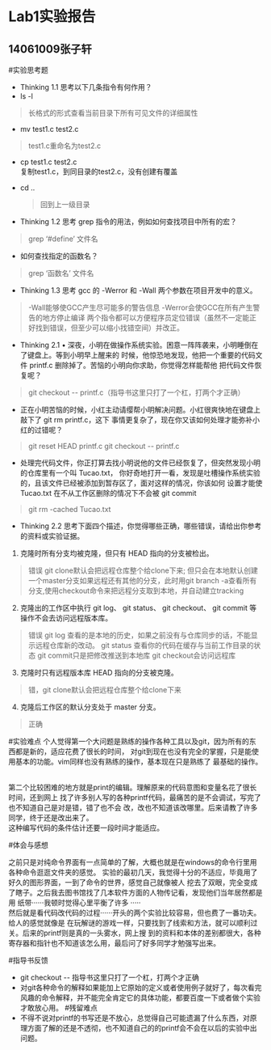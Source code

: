 Lab1实验报告
======
14061009张子轩
--------------


#实验思考题
* Thinking 1.1 思考以下几条指令有何作用？
* ls -l                 
>长格式的形式查看当前目录下所有可见文件的详细属性               
* mv test1.c test2.c      
>test1.c重命名为test2.c 
* cp test1.c test2.c     
复制test1.c，到同目录的test2.c，没有创建有覆盖
* cd ..             
  >回到上一级目录

* Thinking 1.2 思考 grep 指令的用法，例如如何查找项目中所有的宏？
>grep ‘#define’ 文件名
* 如何查找指定的函数名？
>grep  ‘函数名’ 文件名

* Thinking 1.3 思考 gcc 的 -Werror 和 -Wall 两个参数在项目开发中的意义。
>-Wall能够使GCC产生尽可能多的警告信息
>-Werror会使GCC在所有产生警告的地方停止编译
>两个指令都可以方便程序员定位错误（虽然不一定能正好找到错误，但至少可以缩小找错空间）并改正。

* Thinking 2.1 • 深夜，小明在做操作系统实验。困意一阵阵袭来，小明睡倒在了键盘上。等到小明早上醒来的
时候，他惊恐地发现，他把一个重要的代码文件 printf.c 删除掉了。苦恼的小明向你求助，你觉得怎样能帮他
把代码文件恢复呢？
>git checkout -- printf.c（指导书这里只打了一个杠，打两个才正确）

* 正在小明苦恼的时候，小红主动请缨帮小明解决问题。小红很爽快地在键盘上敲下了 git rm printf.c，这下
事情更复杂了，现在你又该如何处理才能弥补小红的过错呢？
>git reset HEAD printf.c
>git checkout -- printf.c

* 处理完代码文件，你正打算去找小明说他的文件已经恢复了，但突然发现小明的仓库里有一个叫 Tucao.txt，
你好奇地打开一看，发现是吐槽操作系统实验的，且该文件已经被添加到暂存区了，面对这样的情况，你该如何
设置才能使 Tucao.txt 在不从工作区删除的情况下不会被 git commit
>git rm -cached Tucao.txt

* Thinking 2.2 思考下面四个描述，你觉得哪些正确，哪些错误，请给出你参考的资料或实验证据。
1. 克隆时所有分支均被克隆，但只有 HEAD 指向的分支被检出。
>错误
>git clone默认会把远程仓库整个给clone下来; 但只会在本地默认创建一个master分支如果远程还有其他的分支，此时用git branch -a查看所有分支,使用checkout命令来把远程分支取到本地，并自动建立tracking

2. 克隆出的工作区中执行 git log、 git status、 git checkout、 git commit 等操作不会去访问远程版本库。
>错误
>git log 查看的是本地的历史，如果之前没有与仓库同步的话，不能显示远程仓库新的改动。
>git status 查看你的代码在缓存与当前工作目录的状态
>git commit只是把修改推送到本地库
>git checkout会访问远程库



3. 克隆时只有远程版本库 HEAD 指向的分支被克隆。
>错，git clone默认会把远程仓库整个给clone下来
4. 克隆后工作区的默认分支处于 master 分支。
>正确




#实验难点
个人觉得第一个大问题是熟练的操作各种工具以及git，因为所有的东西都是新的，适应花费了很长的时间，
对git到现在也没有完全的掌握，只是能使用基本的功能。vim同样也没有熟练的操作，基本现在只是熟练了
最基础的操作。

<br>第二个比较困难的地方就是print的编辑。理解原来的代码意图和变量名花了很长时间，还到网上
找了许多别人写的各种printf代码，最痛苦的是不会调试，写完了也不知道自己是对是错，错了也不会
改，改也不知道该改哪里。后来请教了许多同学，终于还是改出来了。
<br>这种编写代码的条件估计还要一段时间才能适应。

#体会与感想

之前只是对纯命令界面有一点简单的了解，大概也就是在windows的命令行里用各种命令逛逛文件夹的感觉。
实验的最初几天，我觉得十分的不适应，毕竟用了好久的图形界面，一到了命令的世界，感觉自己就像被人
挖去了双眼，完全变成了瞎子。之后我去图书馆找了几本软件方面的人物传记看，发现他们当年居然都是用
纸带······我顿时觉得心里平衡了许多	·····
<br>然后就是看代码改代码的过程······开头的两个实验比较容易，但也费了一番功夫。给人的感觉就像是
在玩解谜的游戏一样，只要找到了线索和方法，就可以顺利过关。后来的printf则是真的一头雾水，网上搜
到的资料和本体的差别都很大，各种寄存器和指针也不知道该怎么用，最后问了好多同学才勉强写出来。

#指导书反馈
* git checkout -- <file>指导书这里只打了一个杠，打两个才正确
* 对git各种命令的解释如果能加上它原始的定义或者使用例子就好了，每次看完风趣的命令解释，并不能完全肯定它的具体功能，都要百度一下或者做个实验才敢放心用。
#残留难点
* 不得不说对printf的书写还是不放心，总觉得自己可能遗漏了什么东西，对原理方面了解的还是不透彻，也不知道自己的的printf会不会在以后的实验中出问题。